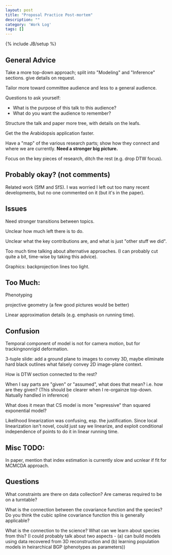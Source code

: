 ```yaml
---
layout: post
title: "Proposal Practice Post-mortem"
description: ""
category: 'Work Log'
tags: []
---
```

{% include JB/setup %}

General Advice
--------

Take a more top-down approach; split into "Modeling" and "Inference" sections.  give details on request.  

Tailor more toward committee audience and less to a general audience.

Questions to ask yourself:

* What is the purpose of this talk to this audience? 
* What do you want the audience to remember?

Structure the talk and paper more tree, with details on the leafs.

Get the the Arabidopsis application faster.

Have a "map" of the various research parts; show how they connect and where we are currently.    **Need a stronger big picture.**

Focus on the key pieces of research, ditch the rest (e.g. drop DTW focus).


Probably okay?  (not comments)
--------

Related work (SfM and SfS).  I was worried I left out too many recent developments, but no one commented on it (but it's in the paper).


Issues
--------

Need stronger transitions between topics.

Unclear how much left there is to do.

Unclear what the key contributions are, and what is just "other stuff we did".  

Too much time talking about alternative approaches.  (I can probably cut quite a bit, time-wise by taking this advice).

Graphics: backprojection lines too light.

Too Much:
---------

Phenotyping

projective geometry (a few good pictures would be better)

Linear approximation details (e.g. emphasis on running time).
    

Confusion
-----------
Temporal component of model is not for camera motion, but for trackingnonrigid deformation.

3-tuple slide: add a ground plane to images to convey 3D, maybe eliminate hard black outlines what falsely convey 2D image-plane context.

How is DTW section connected to the rest?

When I say parts are "given" or "assumed", what does that mean?  i.e. how are they given?  (This should be clearer when I re-orgainze top-down.  Natually handled in inference)

What does it mean that CS model is more "expressive" than squared exponential model?

Likelihood linearization was confusing, esp. the justification.  Since local linearization isn't novel, could just say we linearize, and exploit conditional independence of points to do it in linear running time.  

Misc TODO:
-----

In paper, mention that index estimation is currently slow and ucnlear if fit for MCMCDA approach.

Questions
------------

What constraints are there on data collection?  Are cameras required to be on a turntable?  

What is the connection between the covariance function and the species?  Do you think the cubic spline covariance function this is generally applicable?  

What is the connection to the science?  What can we learn about species from this?  (I could probably talk about two aspects - (a) can build models using data recovered from 3D reconstruction and (b) learning population models in heirarchical BGP (phenotypes as parameters))

